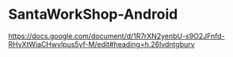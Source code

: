 # SantaWorkShop-Android


https://docs.google.com/document/d/1R7rXN2yenbU-s9O2JFnfd-RHvXtWiaCHwvlpus5yf-M/edit#heading=h.26lvdntgburv

